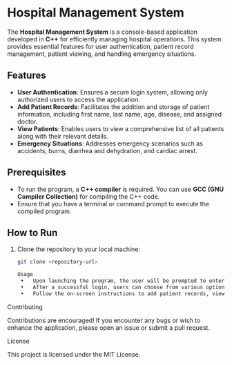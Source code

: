 # Hospital Management System

The **Hospital Management System** is a console-based application developed in **C++** for efficiently managing hospital operations. This system provides essential features for user authentication, patient record management, patient viewing, and handling emergency situations.

## Features

- **User Authentication**: Ensures a secure login system, allowing only authorized users to access the application.
- **Add Patient Records**: Facilitates the addition and storage of patient information, including first name, last name, age, disease, and assigned doctor.
- **View Patients**: Enables users to view a comprehensive list of all patients along with their relevant details.
- **Emergency Situations**: Addresses emergency scenarios such as accidents, burns, diarrhea and dehydration, and cardiac arrest.

## Prerequisites

- To run the program, a **C++ compiler** is required. You can use **GCC (GNU Compiler Collection)** for compiling the C++ code.
- Ensure that you have a terminal or command prompt to execute the compiled program.

## How to Run

1. Clone the repository to your local machine:
   ```bash
   git clone <repository-url>

   Usage
	•	Upon launching the program, the user will be prompted to enter a username and password.
	•	After a successful login, users can choose from various options available in the main menu.
	•	Follow the on-screen instructions to add patient records, view patients, and manage emergency situations.

Contributing

Contributions are encouraged! If you encounter any bugs or wish to enhance the application, please open an issue or submit a pull request.

License

This project is licensed under the MIT License.
